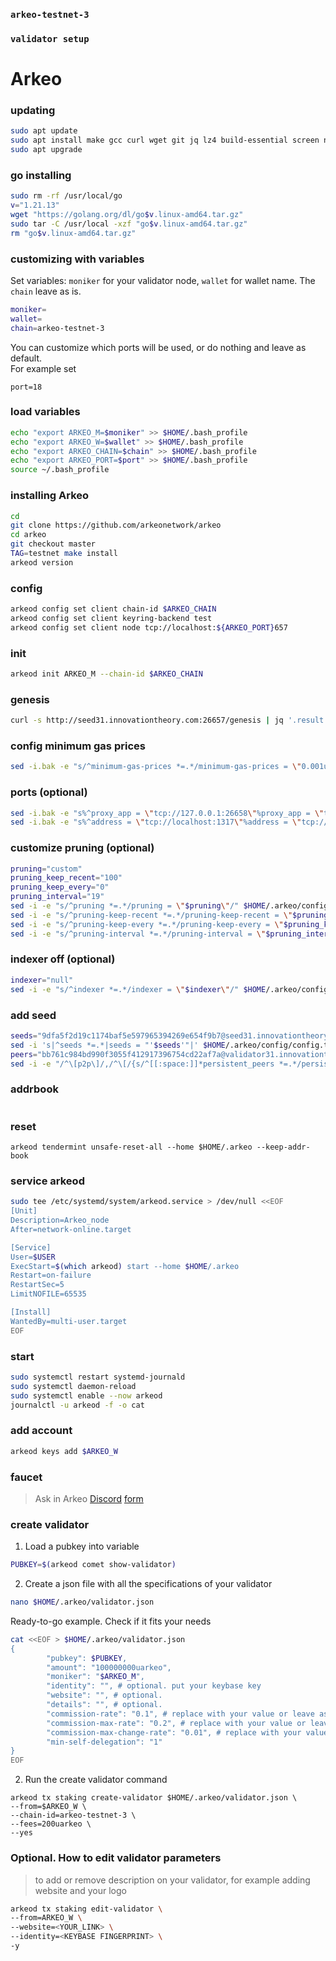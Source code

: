 ### `arkeo-testnet-3`
### `validator setup`

#

# Arkeo

### updating
```bash
sudo apt update
sudo apt install make gcc curl wget git jq lz4 build-essential screen nano ncdu -qy
sudo apt upgrade
```

### go installing
```bash
sudo rm -rf /usr/local/go
v="1.21.13"
wget "https://golang.org/dl/go$v.linux-amd64.tar.gz"
sudo tar -C /usr/local -xzf "go$v.linux-amd64.tar.gz"
rm "go$v.linux-amd64.tar.gz"
```

### customizing with variables
Set variables: `moniker` for your validator node, `wallet` for wallet name. The `chain` leave as is.
```bash
moniker=
wallet=
chain=arkeo-testnet-3
```
You can customize which ports will be used, or do nothing and leave as default.    
For example set
```
port=18
```

### load variables
```bash
echo "export ARKEO_M=$moniker" >> $HOME/.bash_profile
echo "export ARKEO_W=$wallet" >> $HOME/.bash_profile
echo "export ARKEO_CHAIN=$chain" >> $HOME/.bash_profile
echo "export ARKEO_PORT=$port" >> $HOME/.bash_profile
source ~/.bash_profile
```

### installing Arkeo
```bash
cd
git clone https://github.com/arkeonetwork/arkeo
cd arkeo
git checkout master
TAG=testnet make install
arkeod version
```

### config
```bash
arkeod config set client chain-id $ARKEO_CHAIN
arkeod config set client keyring-backend test
arkeod config set client node tcp://localhost:${ARKEO_PORT}657
```

### init
```bash
arkeod init ARKEO_M --chain-id $ARKEO_CHAIN
```

### genesis
```bash
curl -s http://seed31.innovationtheory.com:26657/genesis | jq '.result.genesis' > $HOME/.arkeo/config/genesis.json
```

### config minimum gas prices
```bash
sed -i.bak -e "s/^minimum-gas-prices *=.*/minimum-gas-prices = \"0.001uarkeo\"/;" ~/.arkeo/config/app.toml
```

### ports (optional)
```bash
sed -i.bak -e "s%^proxy_app = \"tcp://127.0.0.1:26658\"%proxy_app = \"tcp://127.0.0.1:${ARKEO_PORT}658\"%; s%^laddr = \"tcp://127.0.0.1:26657\"%laddr = \"tcp://127.0.0.1:${ARKEO_PORT}657\"%; s%^pprof_laddr = \"localhost:6060\"%pprof_laddr = \"localhost:${ARKEO_PORT}060\"%; s%^laddr = \"tcp://0.0.0.0:26656\"%laddr = \"tcp://0.0.0.0:${ARKEO_PORT}656\"%; s%^prometheus_listen_addr = \":26660\"%prometheus_listen_addr = \":${ARKEO_PORT}660\"%" $HOME/.arkeo/config/config.toml
sed -i.bak -e "s%^address = \"tcp://localhost:1317\"%address = \"tcp://localhost:${ARKEO_PORT}317\"%; s%^address = \"localhost:9090\"%address = \"localhost:${ARKEO_PORT}090\"%" $HOME/.arkeo/config/app.toml
```

### customize pruning (optional)
```bash
pruning="custom"
pruning_keep_recent="100"
pruning_keep_every="0"
pruning_interval="19"
sed -i -e "s/^pruning *=.*/pruning = \"$pruning\"/" $HOME/.arkeo/config/app.toml
sed -i -e "s/^pruning-keep-recent *=.*/pruning-keep-recent = \"$pruning_keep_recent\"/" $HOME/.arkeo/config/app.toml
sed -i -e "s/^pruning-keep-every *=.*/pruning-keep-every = \"$pruning_keep_every\"/" $HOME/.arkeo/config/app.toml
sed -i -e "s/^pruning-interval *=.*/pruning-interval = \"$pruning_interval\"/" $HOME/.arkeo/config/app.toml
```

### indexer off (optional)
```bash
indexer="null"
sed -i -e "s/^indexer *=.*/indexer = \"$indexer\"/" $HOME/.arkeo/config/config.toml
```

### add seed
```bash
seeds="9dfa5f2d19c1174baf5e597965394269e654f9b7@seed31.innovationtheory.com:26656"
sed -i 's|^seeds *=.*|seeds = "'$seeds'"|' $HOME/.arkeo/config/config.toml
peers="bb761c984bd990f3055f412917396754cd22af7a@validator31.innovationtheory.com:26656,81e36f94351d47803b8e1e0d0ad2d2e8e14ed36b@validator32.innovationtheory.com:26656"
sed -i -e "/^\[p2p\]/,/^\[/{s/^[[:space:]]*persistent_peers *=.*/persistent_peers = \"$PEERS\"/}" $HOME/.arkeo/config/config.toml
```

### addrbook
```

```

### reset
```
arkeod tendermint unsafe-reset-all --home $HOME/.arkeo --keep-addr-book
```

### service arkeod
```bash
sudo tee /etc/systemd/system/arkeod.service > /dev/null <<EOF
[Unit]
Description=Arkeo_node
After=network-online.target

[Service]
User=$USER
ExecStart=$(which arkeod) start --home $HOME/.arkeo
Restart=on-failure
RestartSec=5
LimitNOFILE=65535

[Install]
WantedBy=multi-user.target
EOF
```

### start
```bash
sudo systemctl restart systemd-journald
sudo systemctl daemon-reload
sudo systemctl enable --now arkeod
journalctl -u arkeod -f -o cat
```

### add account
```bash
arkeod keys add $ARKEO_W
```

### faucet
> Ask in Arkeo [Discord](https://discord.gg/BfEHpm6uFc)
> [form](https://docs.google.com/forms/d/e/1FAIpQLSeBNEWdmTRGG_UWMj5HxUeQB141rhW9T6teOTnzMP_6mXAzMA/viewform)

### create validator
1. Load a pubkey into variable
```bash
PUBKEY=$(arkeod comet show-validator)
```

2. Create a json file with all the specifications of your validator
```bash
nano $HOME/.arkeo/validator.json
```
Ready-to-go example. Check if it fits your needs
```bash
cat <<EOF > $HOME/.arkeo/validator.json
{
        "pubkey": $PUBKEY,
        "amount": "100000000uarkeo", 
        "moniker": "$ARKEO_M",
        "identity": "", # optional. put your keybase key
        "website": "", # optional.
        "details": "", # optional.
        "commission-rate": "0.1", # replace with your value or leave as is. 
        "commission-max-rate": "0.2", # replace with your value or leave as is. can't be changed after it was set
        "commission-max-change-rate": "0.01", # replace with your value or leave as is. can't be changed after it was set
        "min-self-delegation": "1"
}
EOF
```

2. Run the create validator command
```
arkeod tx staking create-validator $HOME/.arkeo/validator.json \
--from=$ARKEO_W \
--chain-id=arkeo-testnet-3 \
--fees=200uarkeo \
--yes
```

### Optional. How to edit validator parameters
> to add or remove description on your validator, for example adding website and your logo
```bash
arkeod tx staking edit-validator \
--from=ARKEO_W \
--website=<YOUR_LINK> \
--identity=<KEYBASE FINGERPRINT> \
-y
```


###
```

```
